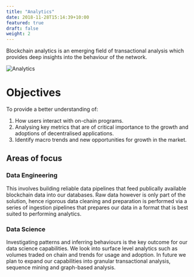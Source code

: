 ```yaml
---
title: "Analytics"
date: 2018-11-28T15:14:39+10:00
featured: true
draft: false
weight: 2
---
```


Blockchain analytics is an emerging field of transactional analysis which provides deep insights into the behaviour of the network.

![Analytics](images/page_images/analytics.jpeg)

# Objectives

To provide a better understanding of:

1. How users interact with on-chain programs.
2. Analysing key metrics that are of critical importance to the growth and adoptions of decentralised applications.
3. Identify macro trends and new opportunities for growth in the market.

## Areas of focus

### Data Engineering

This involves building reliable data pipelines that feed publically available blockchain data into our databases. Raw data however is only part of the solution, hence rigorous data cleaning and preparation is performed via a series of ingestion pipelines that prepares our data in a format that is best suited to performing analytics.

### Data Science

Investigating patterns and inferring behaviours is the key outcome for our data science capabilities. We look into surface level analytics such as volumes traded on chain and trends for usage and adoption. In future we plan to expand our capabilities into granular transactional analysis, sequence mining and graph-based analysis.